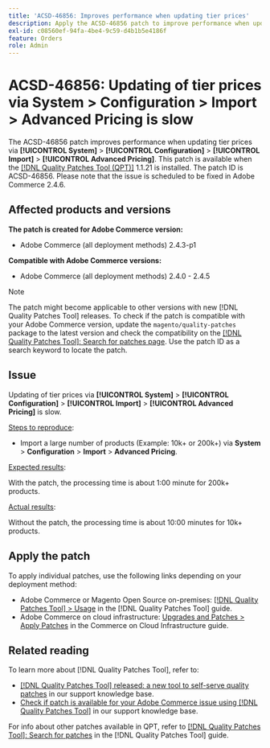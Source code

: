 ```yaml
---
title: 'ACSD-46856: Improves performance when updating tier prices'
description: Apply the ACSD-46856 patch to improve performance when updating tier prices via System &gt; Configuration &gt; Import &gt; Advanced Pricing.
exl-id: c08560ef-94fa-4be4-9c59-d4b1b5e4186f
feature: Orders
role: Admin
---
```

# ACSD-46856: Updating of tier prices via System > Configuration > Import > Advanced Pricing is slow

The ACSD-46856 patch improves performance when updating tier prices via **[!UICONTROL System]** > **[!UICONTROL Configuration]** > **[!UICONTROL Import]** > **[!UICONTROL Advanced Pricing]**. This patch is available when the [[!DNL Quality Patches Tool (QPT)]](https://experienceleague.adobe.com/en/docs/commerce-knowledge-base/kb/announcements/commerce-announcements/magento-quality-patches-released-new-tool-to-self-serve-quality-patches) 1.1.21 is installed. The patch ID is ACSD-46856. Please note that the issue is scheduled to be fixed in Adobe Commerce 2.4.6.

## Affected products and versions

**The patch is created for Adobe Commerce version:**

* Adobe Commerce (all deployment methods) 2.4.3-p1

**Compatible with Adobe Commerce versions:**

* Adobe Commerce (all deployment methods) 2.4.0 - 2.4.5

>[!NOTE]
>
>The patch might become applicable to other versions with new [!DNL Quality Patches Tool] releases. To check if the patch is compatible with your Adobe Commerce version, update the `magento/quality-patches` package to the latest version and check the compatibility on the [[!DNL Quality Patches Tool]: Search for patches page](https://experienceleague.adobe.com/tools/commerce-quality-patches/index.html). Use the patch ID as a search keyword to locate the patch.

## Issue

Updating of tier prices via **[!UICONTROL System]** > **[!UICONTROL Configuration]** > **[!UICONTROL Import]** > **[!UICONTROL Advanced Pricing]** is slow.

<u>Steps to reproduce</u>:

* Import a large number of products (Example: 10k+ or 200k+) via **System** > **Configuration** > **Import** > **Advanced Pricing**.

<u>Expected results</u>:

With the patch, the processing time is about 1:00 minute for 200k+ products.

<u>Actual results</u>:

Without the patch, the processing time is about 10:00 minutes for 10k+ products.

## Apply the patch

To apply individual patches, use the following links depending on your deployment method:

* Adobe Commerce or Magento Open Source on-premises: [[!DNL Quality Patches Tool] > Usage](https://experienceleague.adobe.com/docs/commerce-operations/tools/quality-patches-tool/usage.html) in the [!DNL Quality Patches Tool] guide.
* Adobe Commerce on cloud infrastructure: [Upgrades and Patches > Apply Patches](https://experienceleague.adobe.com/docs/commerce-cloud-service/user-guide/develop/upgrade/apply-patches.html) in the Commerce on Cloud Infrastructure guide.

## Related reading

To learn more about [!DNL Quality Patches Tool], refer to:

* [[!DNL Quality Patches Tool] released: a new tool to self-serve quality patches](https://experienceleague.adobe.com/en/docs/commerce-knowledge-base/kb/announcements/commerce-announcements/magento-quality-patches-released-new-tool-to-self-serve-quality-patches) in our support knowledge base.
* [Check if patch is available for your Adobe Commerce issue using [!DNL Quality Patches Tool]](/help/tools/quality-patches-tool/patches-available-in-qpt/check-patch-for-magento-issue-with-magento-quality-patches.md) in our support knowledge base.

For info about other patches available in QPT, refer to [[!DNL Quality Patches Tool]: Search for patches](https://experienceleague.adobe.com/tools/commerce-quality-patches/index.html) in the [!DNL Quality Patches Tool] guide.
